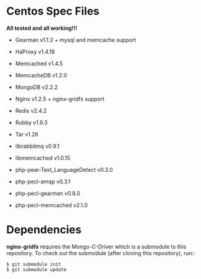 Centos Spec Files
=================

**All tested and all working!!!**

* Gearman v1.1.2 + mysql and memcache support
* HaProxy v1.4.19
* Memcached v1.4.5
* MemcacheDB v1.2.0
* MongoDB v2.2.2
* Nginx v1.2.5 + nginx-gridfs support
* Redis v2.4.2
* Rubby v1.9.3
* Tar v1.26

* librabbitmq v0.9.1
* libmemcached v1.0.15
* php-pear-Text_LanguageDetect v0.3.0
* php-pecl-amqp v0.3.1
* php-pecl-gearman v0.8.0
* php-pecl-memcached v2.1.0


Dependencies
============

**nginx-gridfs** requires the Mongo-C-Driver which is a submodule to
this repository. To check out the submodule (after cloning this
repository), run::

    $ git submodule init
    $ git submodule update



